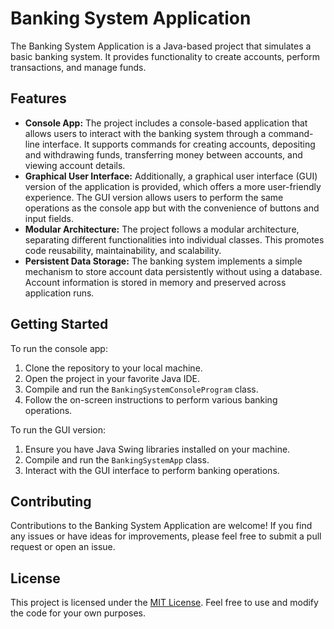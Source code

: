 <h1>Banking System Application</h1>

<p>The Banking System Application is a Java-based project that simulates a basic banking system. It provides functionality to create accounts, perform transactions, and manage funds.</p>

<h2>Features</h2>

<ul>
  <li><strong>Console App:</strong> The project includes a console-based application that allows users to interact with the banking system through a command-line interface. It supports commands for creating accounts, depositing and withdrawing funds, transferring money between accounts, and viewing account details.</li>
  <li><strong>Graphical User Interface:</strong> Additionally, a graphical user interface (GUI) version of the application is provided, which offers a more user-friendly experience. The GUI version allows users to perform the same operations as the console app but with the convenience of buttons and input fields.</li>
  <li><strong>Modular Architecture:</strong> The project follows a modular architecture, separating different functionalities into individual classes. This promotes code reusability, maintainability, and scalability.</li>
  <li><strong>Persistent Data Storage:</strong> The banking system implements a simple mechanism to store account data persistently without using a database. Account information is stored in memory and preserved across application runs.</li>
</ul>

<h2>Getting Started</h2>

<p>To run the console app:</p>

<ol>
  <li>Clone the repository to your local machine.</li>
  <li>Open the project in your favorite Java IDE.</li>
  <li>Compile and run the <code>BankingSystemConsoleProgram</code> class.</li>
  <li>Follow the on-screen instructions to perform various banking operations.</li>
</ol>

<p>To run the GUI version:</p>

<ol>
  <li>Ensure you have Java Swing libraries installed on your machine.</li>
  <li>Compile and run the <code>BankingSystemApp</code> class.</li>
  <li>Interact with the GUI interface to perform banking operations.</li>
</ol>

<h2>Contributing</h2>

<p>Contributions to the Banking System Application are welcome! If you find any issues or have ideas for improvements, please feel free to submit a pull request or open an issue.</p>

<h2>License</h2>

<p>This project is licensed under the <a href="LICENSE">MIT License</a>. Feel free to use and modify the code for your own purposes.</p>
